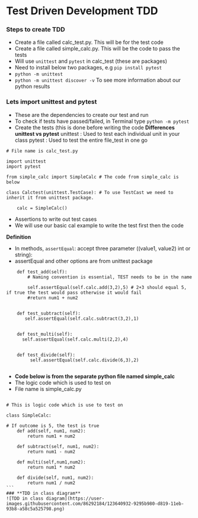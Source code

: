 # Test Driven Development TDD

### Steps to create TDD
- Create a file called calc_test.py. This will be for the test code
- Create a file called simple_calc.py. This will be the code to pass the tests  
- Will use `unittest` and `pytest` in calc_test (these are packages)
- Need to install below two packages, e.g `pip install pytest`  
- `python -m unittest`
- `python -m unittest discover -v` To see more information about our python results 


### Lets import unittest and pytest
- These are the dependencies to create our test and run
- To check if tests have passed/failed, in Terminal type `python -m pytest`
- Create the tests (this is done before writing the code
**Differences unittest vs pytest**
  unittest : Used to test each individual unit in your class
  pytest : Used to test the entire file_test in one go
  
```
# File name is calc_test.py

import unittest
import pytest

from simple_calc import SimpleCalc # The code from simple_calc is below

class Calctest(unittest.TestCase): # To use TestCast we need to inherit it from unittest package.

    calc = SimpleCalc()
```
- Assertions to write out test cases
- We will use our basic cal example to write the test first then the code

**Definition**
- In methods, `assertEqual`: accept three parameter ((value1, value2) int or string):
- assertEqual and other options are from unittest package
```
    def test_add(self):
        # Naming convention is essential, TEST needs to be in the name

        self.assertEqual(self.calc.add(3,2),5) # 2+3 should equal 5, if true the test would pass otherwise it would fail
        #return num1 + num2


    def test_subtract(self):
       self.assertEqual(self.calc.subtract(3,2),1)


    def test_multi(self):
      self.assertEqual(self.calc.multi(2,2),4)


    def test_divide(self):
         self.assertEqual(self.calc.divide(6,3),2)
         
```

- **Code below is from the separate python file named simple_calc**
- The logic code which is used to test on
- File name is simple_calc.py 
``````

# This is logic code which is use to test on

class SimpleCalc:

# If outcome is 5, the test is true
    def add(self, num1, num2):
        return num1 + num2

    def subtract(self, num1, num2):
        return num1 - num2

    def multi(self,num1,num2):
        return num1 * num2

    def divide(self, num1, num2):
        return num1 / num2
```
### **TDD in class diagram**
![TDD in class diagram](https://user-images.githubusercontent.com/86292184/123640932-9295b980-d819-11eb-93b8-a58c5a525798.png)
